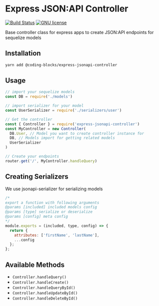 # Express JSON:API Controller
[![Build Status](https://travis-ci.org/coding-blocks/express-jsonapi-controller.svg?branch=master)](https://travis-ci.org/coding-blocks/express-jsonapi-controller) [![GNU license](https://img.shields.io/github/license/coding-blocks/express-jsonapi-controller)](https://github.com/coding-blocks/express-jsonapi-controller/blob/master/LICENSE.md)

Base controller class for express apps to create JSON:API endpoints for sequelize models

## Installation
```sh
yarn add @coding-blocks/express-jsonapi-controller
```

## Usage
```js
// import your sequelize models
const DB = require('./models')

// import serializer for your model
const UserSerializer = require('./serializers/user')

// Get the controller
const { Controller } = require('express-jsonapi-controller')
const MyController = new Controller(
  DB.User, // Model you want to create controller instance for
  DB, // Models import for getting related models
  UserSerializer
)

// Create your endpoints
router.get('/', MyController.handleQuery)

```

## Creating Serializers
We use jsonapi-serializer for serializing models
```js
/*
export a function with following arguments
@params [included] included models config
@params [type] serialize or deserialize
@params [config] meta config
*/
module.exports = (included, type, config) => {
  return {
    attributes: ['firstName', 'lastName'],
    ...config
  };
};
```

## Available Methods
- ``` Controller.handleQuery() ```
- ``` Controller.handleCreate() ```
- ``` Controller.handleQueryById() ```
- ``` Controller.handleUpdateById() ```
- ``` Controller.handleDeleteById() ```
